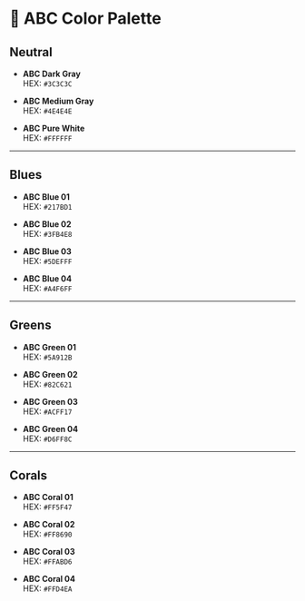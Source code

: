 # 🎨 ABC Color Palette

## Neutral
- **ABC Dark Gray**  
  HEX: `#3C3C3C`

- **ABC Medium Gray**  
  HEX: `#4E4E4E`

- **ABC Pure White**  
  HEX: `#FFFFFF`

---

## Blues
- **ABC Blue 01**  
  HEX: `#217BD1`

- **ABC Blue 02**  
  HEX: `#3FB4E8`

- **ABC Blue 03**  
  HEX: `#5DEFFF`

- **ABC Blue 04**  
  HEX: `#A4F6FF`

---

## Greens
- **ABC Green 01**  
  HEX: `#5A912B`

- **ABC Green 02**  
  HEX: `#82C621`

- **ABC Green 03**  
  HEX: `#ACFF17`

- **ABC Green 04**  
  HEX: `#D6FF8C`

---

## Corals
- **ABC Coral 01**  
  HEX: `#FF5F47`

- **ABC Coral 02**  
  HEX: `#FF8690`

- **ABC Coral 03**  
  HEX: `#FFABD6`

- **ABC Coral 04**  
  HEX: `#FFD4EA`
